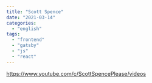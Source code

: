 ```yaml
---
title: "Scott Spence"
date: "2021-03-14"
categories:
  - "english"
tags:
  - "frontend"
  - "gatsby"
  - "js"
  - "react"
---
```


https://www.youtube.com/c/ScottSpencePlease/videos
